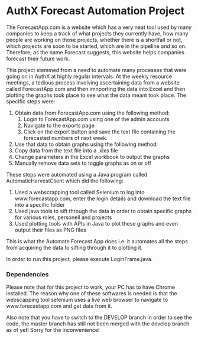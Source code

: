 # AuthX Forecast Automation Project

<p> The ForecastApp.com is a website which has a very neat tool used by many companies to keep a track of what projects they currently have, how many people are working on those projects, whether there is a shortfall or not, which projects are soon to be started, which are in the pipeline and so on. Therefore, as the name Forecast suggests, this website helps companies forecast their future work. </p> 

<p> This project stemmed from a need to automate many processes that were going on in AuthX at highly regular intervals. At the weekly resource meetings, a tedious process involving ascertaining data from a website called ForecastApp.com and then imnporting the data into Excel and then plotting the graphs took place to see what the data meant took place. The specific steps were: 
<ol> 
  <li> Obtain data from ForecastApp.com using the following method: 
  <ol>
    <li> Login to ForecastApp.com using one of the admin accounts </li> 
    <li> Navigate to the exports page </li> 
    <li> Click on the export button and save the text file containing the forecasted numbers of next week. </li> 
  </ol> 
  <li> Use that data to obtain graphs using the following method: 
    <li> Copy data from the text file into a .xlxs file </li>
    <li> Change parameters in the Excel workbook to output the graphs </li>
    <li> Manually remove data sets to toggle graphs as on or off</li>
  </ol>
</ol>

These steps were automated using a Java program called AutomaticHarvestClient which did the following: 
<ol> 
  <li> Used a webscrapping tool called Selenium to log into www.forecastapp.com, enter the login details and download the text file into a specific folder </li> 
  <li> Used java tools to sift through the data in order to obtain specific graphs for various roles, personell and projects </li>
  <li> Used plotting tools with APIs in Java to plot these graphs and even output their files as PNG files </li> 
</ol> 

</p>

<p> This is what the Automate Forecast App does i.e. it automates all the steps from acquiring the data to sifting through it to plotting it. </p> 

<p> In order to run this project, please execute LoginFrame.java. <p> 

<h3> Dependencies </h3>
<p> Please note that for this project to work, your PC has to have Chrome installed. The reason why one of these softwares is needed is that the webscapping tool selenium uses a live web browser to navigate to www.forecastapp.com and get data from it. </p> 
<p> Also note that you have to switch to the DEVELOP branch in order to see the code, the master branch has still not been merged with the develop branch as of yet! Sorry for the inconvenience! </p>
